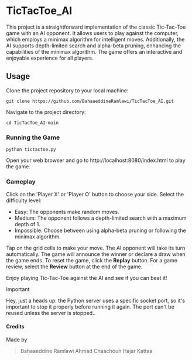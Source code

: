 # TicTacToe_AI

This project is a straightforward implementation of the classic Tic-Tac-Toe game with an AI opponent. It allows users to play against the computer, which employs a minimax algorithm for intelligent moves. Additionally, the AI supports depth-limited search and alpha-beta pruning, enhancing the capabilities of the minimax algorithm.
The game offers an interactive and enjoyable experience for all players.

## Usage

Clone the project repository to your local machine:
```
git clone https://github.com/BahaaeddineRamlawi/TicTacToe_AI.git
```
Navigate to the project directory:
```
cd TicTacToe_AI-main
```

### Running the Game
```
python tictactoe.py
```
Open your web browser and go to http://localhost:8080/index.html to play the game.

### Gameplay

Click on the 'Player X' or 'Player O' button to choose your side.
Select the difficulty level:
- Easy: The opponents make random moves.
- Medium: The opponent follows a depth-limited search with a maximum depth of 1.
- Impossible: Choose between using alpha-beta pruning or following the minimax algorithm.

Tap on the grid cells to make your move. The AI opponent will take its turn automatically.
The game will announce the winner or declare a draw when the game ends.
To reset the game, click the **Replay** button.
For a game review, select the **Review** button at the end of the game.

Enjoy playing Tic-Tac-Toe against the AI and see if you can beat it!

> [!IMPORTANT]
> Hey, just a heads up: the Python server uses a specific socket port, so it's important to stop it properly before running it again. The port can't be reused unless the server is stopped..

#### Credits

Made by
>Bahaaeddine Ramlawi
Ahmad Chaachouh
Hajar Kattaa
